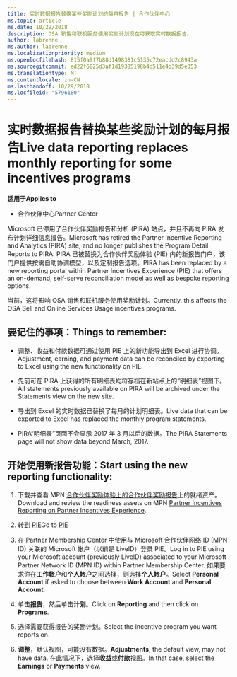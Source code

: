 ```yaml
---
title: 实时数据报告替换某些奖励计划的每月报告 | 合作伙伴中心
ms.topic: article
ms.date: 10/29/2018
description: OSA 销售和联机服务使用奖励计划现在可获取实时数据报告。
author: labrenne
ms.author: labrenne
ms.localizationpriority: medium
ms.openlocfilehash: 815f0a9f7b88d1498381c5135c72eacdd2c8943a
ms.sourcegitcommit: ed22f6825d3af1d19385198b4d511e4b39d5e353
ms.translationtype: MT
ms.contentlocale: zh-CN
ms.lasthandoff: 10/29/2018
ms.locfileid: "5796180"
---
```

# <a name="live-data-reporting-replaces-monthly-reporting-for-some-incentives-programs"></a><span data-ttu-id="464ee-103">实时数据报告替换某些奖励计划的每月报告</span><span class="sxs-lookup"><span data-stu-id="464ee-103">Live data reporting replaces monthly reporting for some incentives programs</span></span>

**<span data-ttu-id="464ee-104">适用于</span><span class="sxs-lookup"><span data-stu-id="464ee-104">Applies to</span></span>**

-  <span data-ttu-id="464ee-105">合作伙伴中心</span><span class="sxs-lookup"><span data-stu-id="464ee-105">Partner Center</span></span>

<span data-ttu-id="464ee-106">Microsoft 已停用了合作伙伴奖励报告和分析 (PIRA) 站点，并且不再向 PIRA 发布计划详细信息报告。</span><span class="sxs-lookup"><span data-stu-id="464ee-106">Microsoft has retired the Partner Incentive Reporting and Analytics (PIRA) site, and no longer publishes the Program Detail Reports to PIRA.</span></span> <span data-ttu-id="464ee-107">PIRA 已被替换为合作伙伴奖励体验 (PIE) 内的新报告门户，该门户提供按需自助协调模型，以及定制报告选项。</span><span class="sxs-lookup"><span data-stu-id="464ee-107">PIRA has been replaced by a new reporting portal within Partner Incentives Experience (PIE) that offers an on-demand, self-serve reconciliation model as well as bespoke reporting options.</span></span> 

<span data-ttu-id="464ee-108">当前，这将影响 OSA 销售和联机服务使用奖励计划。</span><span class="sxs-lookup"><span data-stu-id="464ee-108">Currently, this affects the OSA Sell and Online Services Usage incentives programs.</span></span>

## <a name="things-to-remember"></a><span data-ttu-id="464ee-109">要记住的事项：</span><span class="sxs-lookup"><span data-stu-id="464ee-109">Things to remember:</span></span> 

- <span data-ttu-id="464ee-110">调整、收益和付款数据可通过使用 PIE 上的新功能导出到 Excel 进行协调。</span><span class="sxs-lookup"><span data-stu-id="464ee-110">Adjustment, earning, and payment data can be reconciled by exporting to Excel using the new functionality on PIE.</span></span>

- <span data-ttu-id="464ee-111">先前可在 PIRA 上获得的所有明细表均将存档在新站点上的“明细表”视图下。</span><span class="sxs-lookup"><span data-stu-id="464ee-111">All statements previously available on PIRA will be archived under the Statements view on the new site.</span></span> 

- <span data-ttu-id="464ee-112">导出到 Excel 的实时数据已替换了每月的计划明细表。</span><span class="sxs-lookup"><span data-stu-id="464ee-112">Live data that can be exported to Excel has replaced the monthly program statements.</span></span>

- <span data-ttu-id="464ee-113">PIRA“明细表”页面不会显示 2017 年 3 月以后的数据。</span><span class="sxs-lookup"><span data-stu-id="464ee-113">The PIRA Statements page will not show data beyond March, 2017.</span></span>
 
## <a name="start-using-the-new-reporting-functionality"></a><span data-ttu-id="464ee-114">开始使用新报告功能：</span><span class="sxs-lookup"><span data-stu-id="464ee-114">Start using the new reporting functionality:</span></span> 

1. <span data-ttu-id="464ee-115">下载并查看 MPN [合作伙伴奖励体验上的合作伙伴奖励报告](http://aka.ms/osareadiness )上的就绪资产。</span><span class="sxs-lookup"><span data-stu-id="464ee-115">Download and review the readiness assets on MPN [Partner Incentives Reporting on Partner Incentives Experience](http://aka.ms/osareadiness ).</span></span>

2. <span data-ttu-id="464ee-116">转到 [PIE](https://partnerincentives.microsoft.com/)</span><span class="sxs-lookup"><span data-stu-id="464ee-116">Go to [PIE](https://partnerincentives.microsoft.com/)</span></span>

3. <span data-ttu-id="464ee-117">在 Partner Membership Center 中使用与 Microsoft 合作伙伴网络 ID (MPN ID) 关联的 Microsoft 帐户（以前是 LiveID）登录 PIE。</span><span class="sxs-lookup"><span data-stu-id="464ee-117">Log in to PIE using your Microsoft account (previously LiveID) associated to your Microsoft Partner Network ID (MPN ID) within Partner Membership Center.</span></span> <span data-ttu-id="464ee-118">如果要求你在**工作帐户**和**个人帐户**之间选择，则选择**个人帐户**。</span><span class="sxs-lookup"><span data-stu-id="464ee-118">Select **Personal Account** if asked to choose between **Work Account** and **Personal Account**.</span></span>

4. <span data-ttu-id="464ee-119">单击**报告**，然后单击**计划**。</span><span class="sxs-lookup"><span data-stu-id="464ee-119">Click on **Reporting** and then click on **Programs**.</span></span> 

5. <span data-ttu-id="464ee-120">选择需要获得报告的奖励计划。</span><span class="sxs-lookup"><span data-stu-id="464ee-120">Select the incentive program you want reports on.</span></span> 

6. <span data-ttu-id="464ee-121">**调整**，默认视图，可能没有数据。</span><span class="sxs-lookup"><span data-stu-id="464ee-121">**Adjustments**, the default view, may not have data.</span></span>  <span data-ttu-id="464ee-122">在此情况下，选择**收益**或**付款**视图。</span><span class="sxs-lookup"><span data-stu-id="464ee-122">In that case, select the **Earnings** or **Payments** view.</span></span>


 

 



